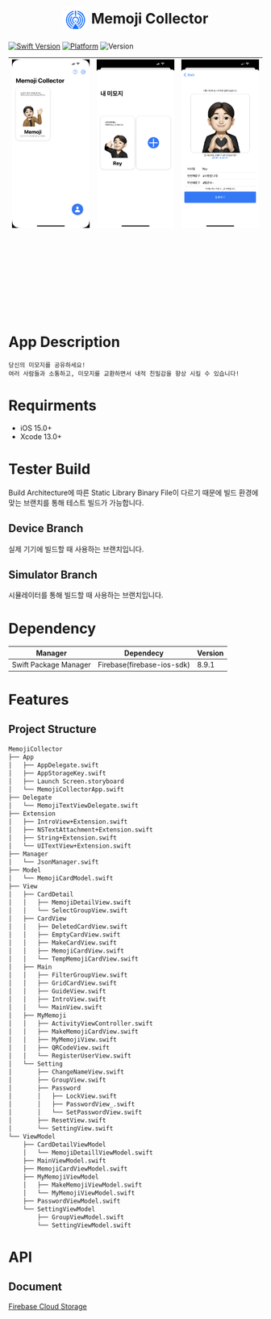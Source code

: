 <h1 align="center">
    <img style="height:50px; vertical-align:middle; border-radius:10px;" src="readmeSource/AppIcon.png"/> Memoji Collector
</h1>

[![Swift Version][swift-image]](https://swift.org/)
[![Platform][Platform-image]](https://developer.apple.com/kr/ios/)
![Version][Version-image]

[swift-image]:https://img.shields.io/badge/swift-5.6-orange.svg?style=flat
[Platform-image]: https://img.shields.io/badge/Platform-ios-lightgray.svg?style=flat
[Version-image]: https://img.shields.io/badge/Version-2.0-blue.svg?style=flat


<center>

| <div style="height:500px"> ![AppStoreImage](readmeSource/AppImage_0.PNG)</div> | <div style="height:500px"> ![AppStoreImage](readmeSource/AppImage_1.PNG) </div> | <div style="height:500px"> ![AppStoreImage](readmeSource/AppImage_2.PNG) </div> |
| - | - | - |

</center>

# App Description
```
당신의 미모지를 공유하세요!
여러 사람들과 소통하고, 미모지를 교환하면서 내적 친밀감을 향상 시킬 수 있습니다!
```

# Requirments
- iOS 15.0+
- Xcode 13.0+

# Tester Build
Build Architecture에 따른 Static Library Binary File이 다르기 때문에 빌드 환경에 맞는 브랜치를 통해 테스트 빌드가 가능합니다.

## Device Branch
실제 기기에 빌드할 때  사용하는 브랜치입니다.

## Simulator Branch
시뮬레이터를 통해 빌드할 때  사용하는 브랜치입니다.

# Dependency
<table width=100%>
    <thead>
        <tr>
            <th><strong>Manager</strong></th>
            <th><strong>Dependecy</strong></th>
            <th><strong>Version</strong></th>
        </tr>
    </thead>
    <tbody>
        <tr>
            <td rowspan="5">Swift Package Manager</td>
            <td>Firebase(firebase-ios-sdk)</td>
            <td>8.9.1</td>
        </tr>
    </tbody>
</table>

# Features
## Project Structure
```
MemojiCollector
├── App
│   ├── AppDelegate.swift
│   ├── AppStorageKey.swift
│   ├── Launch Screen.storyboard
│   └── MemojiCollectorApp.swift
├── Delegate
│   └── MemojiTextViewDelegate.swift
├── Extension
│   ├── IntroView+Extension.swift
│   ├── NSTextAttachment+Extension.swift
│   ├── String+Extension.swift
│   └── UITextView+Extension.swift
├── Manager
│   └── JsonManager.swift
├── Model
│   └── MemojiCardModel.swift
├── View
│   ├── CardDetail
│   │   ├── MemojiDetailView.swift
│   │   └── SelectGroupView.swift
│   ├── CardView
│   │   ├── DeletedCardView.swift
│   │   ├── EmptyCardView.swift
│   │   ├── MakeCardView.swift
│   │   ├── MemojiCardView.swift
│   │   └── TempMemojiCardView.swift
│   ├── Main
│   │   ├── FilterGroupView.swift
│   │   ├── GridCardView.swift
│   │   ├── GuideView.swift
│   │   ├── IntroView.swift
│   │   └── MainView.swift
│   ├── MyMemoji
│   │   ├── ActivityViewController.swift
│   │   ├── MakeMemojiCardView.swift
│   │   ├── MyMemojiView.swift
│   │   ├── QRCodeView.swift
│   │   └── RegisterUserView.swift
│   └── Setting
│       ├── ChangeNameView.swift
│       ├── GroupView.swift
│       ├── Password
│       │   ├── LockView.swift
│       │   ├── PasswordView_.swift
│       │   └── SetPasswordView.swift
│       ├── ResetView.swift
│       └── SettingView.swift
└── ViewModel
    ├── CardDetailViewModel
    │   └── MemojiDetaillViewModel.swift
    ├── MainViewModel.swift
    ├── MemojiCardViewModel.swift
    ├── MyMemojiViewModel
    │   ├── MakeMemojiViewModel.swift
    │   └── MyMemojiViewModel.swift
    ├── PasswordViewModel.swift
    └── SettingViewModel
        ├── GroupViewModel.swift
        └── SettingViewModel.swift
```

# API
## Document
[Firebase Cloud Storage](https://firebase.google.com/docs/storage/ios/start?hl=ko) 
